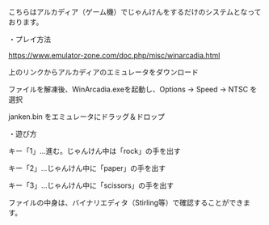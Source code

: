 こちらはアルカディア（ゲーム機）でじゃんけんをするだけのシステムとなっております。

・プレイ方法

  https://www.emulator-zone.com/doc.php/misc/winarcadia.html
  
  上のリンクからアルカディアのエミュレータをダウンロード
  
  ファイルを解凍後、WinArcadia.exeを起動し、Options → Speed → NTSC を選択
  
  janken.bin をエミュレータにドラッグ＆ドロップ

・遊び方

  キー「1」...進む。じゃんけん中は「rock」の手を出す
  
  キー「2」...じゃんけん中に「paper」の手を出す
  
  キー「3」...じゃんけん中に「scissors」の手を出す

ファイルの中身は、バイナリエディタ（Stirling等）で確認することができます。
